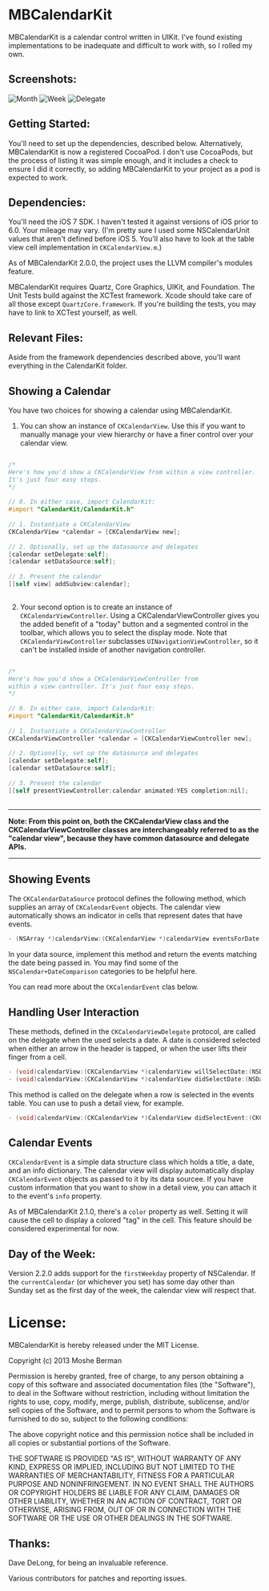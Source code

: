 MBCalendarKit
================
MBCalendarKit is a calendar control written in UIKit. I've found existing implementations to be inadequate and difficult to work with, so I rolled my own.

Screenshots:
------------

![Month](./screens/month.png "Month View")
![Week](./screens/week.png "Week View")
![Delegate](./screens/day.png "Day View")

Getting Started:
---------------

You'll need to set up the dependencies, described below. Alternatively, MBCalendarKit is now a registered CocoaPod. I don't use CocoaPods, but the process of listing it was simple enough, and it includes a check to ensure I did it correctly, so adding MBCalendarKit to your project as a pod is expected to work.


Dependencies:
-------------

You'll need the iOS 7 SDK. I haven't tested it against versions of iOS prior to 6.0. Your mileage may vary. (I'm pretty sure I used some NSCalendarUnit values that aren't defined before iOS 5. You'll also have to look at the table view cell implementation in `CKCalendarView.m`.) 


As of MBCalendarKit 2.0.0, the project uses the LLVM compiler's modules feature. 

MBCalendarKit requires Quartz, Core Graphics, UIKit, and Foundation. The Unit Tests build against the XCTest framework. Xcode should take care of all those except `QuartzCore.framework`. If you're building the tests, you may have to link to XCTest yourself, as well.


Relevant Files:
---------------

Aside from the framework dependencies described above, you'll want everything in the CalendarKit folder.

Showing a Calendar
--------------------------------------

You have two choices for showing a calendar using MBCalendarKit. 

1. You can show an instance of `CKCalendarView`. Use this if you want to manually manage your view hierarchy or have a finer control over your calendar view.


```` objective-c

/*
Here's how you'd show a CKCalendarView from within a view controller. 
It's just four easy steps.
*/
		
// 0. In either case, import CalendarKit:
#import "CalendarKit/CalendarKit.h"
    	
// 1. Instantiate a CKCalendarView
CKCalendarView *calendar = [CKCalendarView new];
 		
// 2. Optionally, set up the datasource and delegates
[calendar setDelegate:self];
[calendar setDataSource:self];
 		
// 3. Present the calendar 
[[self view] addSubview:calendar];
		
````


2. Your second option is to create an instance of `CKCalendarViewController`. Using a CKCalendarViewController gives you the added benefit of a "today" button and a segmented control in the toolbar, which allows you to select the display mode. Note that `CKCalendarViewController` subclasses `UINavigationViewController`, so it can't be installed inside of another navigation controller. 


```` objective-c

/* 
Here's how you'd show a CKCalendarViewController from 
within a view controller. It's just four easy steps.
*/
		
// 0. In either case, import CalendarKit:
#import "CalendarKit/CalendarKit.h"
    	
// 1. Instantiate a CKCalendarViewController
CKCalendarViewController *calendar = [CKCalendarViewController new];
 		
// 2. Optionally, set up the datasource and delegates
[calendar setDelegate:self];
[calendar setDataSource:self];
 		
// 3. Present the calendar 
[[self presentViewController:calendar animated:YES completion:nil];
		
````

---

**Note: From this point on, both the CKCalendarView class and the CKCalendarViewController classes are interchangeably referred to as the "calendar view", because they have common datasource and delegate APIs.** 

---



Showing Events
-------------------------

The `CKCalendarDataSource` protocol defines the following method, which supplies an array of `CKCalendarEvent` objects. The calendar view automatically shows an indicator in cells that represent dates that have events. 

```` objective-c
- (NSArray *)calendarView:(CKCalendarView *)calendarView eventsForDate:(NSDate *)date;
````
In your data source, implement this method and return the events matching the date being passed in. You may find some of the `NSCalendar+DateComparison` categories to be helpful here.

You can read more about the `CKCalendarEvent` clas below.
		
Handling User Interaction
-------------------------

These methods, defined in the `CKCalendarViewDelegate` protocol, are called on the delegate when the used selects a date. A date is considered selected when either an arrow in the header is tapped, or when the user lifts their finger from a cell.

```` objective-c
- (void)calendarView:(CKCalendarView *)calendarView willSelectDate:(NSDate *)date;
- (void)calendarView:(CKCalendarView *)calendarView didSelectDate:(NSDate *)date;
````  

This method is called on the delegate when a row is selected in the events table. You can use to push a detail view, for example.

```` objective-c
- (void)calendarView:(CKCalendarView *)CalendarView didSelectEvent:(CKCalendarEvent *)event;
````   
    
Calendar Events
----------------
`CKCalendarEvent` is a simple data structure class which holds a title, a date, and an info dictionary. The calendar view will display automatically display `CKCalendarEvent` objects as passed to it by its data sourcee. If you have custom information that you want to show in a detail view, you can attach it to the event's `info` property. 

As of MBCalendarKit 2.1.0, there's a `color` property as well. Setting it will cause the cell to display a colored "tag" in the cell. This feature should be considered experimental for now.

Day of the Week:
---
Version 2.2.0 adds support for the `firstWeekday` property of NSCalendar. If the `currentCalendar` (or whichever you set) has some day other than Sunday set as the first day of the week, the calendar view will respect that.

License:
========

MBCalendarKit is hereby released under the MIT License. 

Copyright (c) 2013 Moshe Berman

Permission is hereby granted, free of charge, to any person obtaining a copy of this software and associated documentation files (the "Software"), to deal in the Software without restriction, including without limitation the rights to use, copy, modify, merge, publish, distribute, sublicense, and/or sell copies of the Software, and to permit persons to whom the Software is furnished to do so, subject to the following conditions:

The above copyright notice and this permission notice shall be included in all copies or substantial portions of the Software.

THE SOFTWARE IS PROVIDED "AS IS", WITHOUT WARRANTY OF ANY KIND, EXPRESS OR IMPLIED, INCLUDING BUT NOT LIMITED TO THE WARRANTIES OF MERCHANTABILITY, FITNESS FOR A PARTICULAR PURPOSE AND NONINFRINGEMENT. IN NO EVENT SHALL THE AUTHORS OR COPYRIGHT HOLDERS BE LIABLE FOR ANY CLAIM, DAMAGES OR OTHER LIABILITY, WHETHER IN AN ACTION OF CONTRACT, TORT OR OTHERWISE, ARISING FROM, OUT OF OR IN CONNECTION WITH THE SOFTWARE OR THE USE OR OTHER DEALINGS IN THE SOFTWARE.


Thanks:
-------
Dave DeLong, for being an invaluable reference.

Various contributors for patches and reporting issues.
